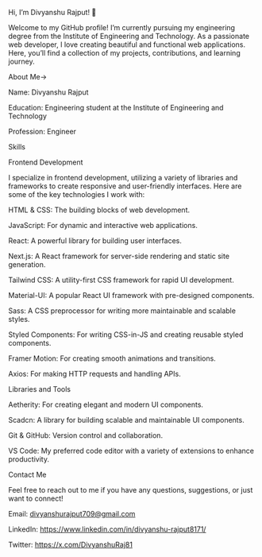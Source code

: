 Hi, I’m Divyanshu Rajput! 👋

Welcome to my GitHub profile! I’m currently pursuing my engineering degree from the Institute of Engineering and Technology. As a passionate web developer, I love creating beautiful and functional web applications. Here, you’ll find a collection of my projects, contributions, and learning journey.

About Me->

Name: Divyanshu Rajput

Education: Engineering student at the Institute of Engineering and Technology

Profession: Engineer

Skills

Frontend Development

I specialize in frontend development, utilizing a variety of libraries and frameworks to create responsive and user-friendly interfaces. Here are some of the key technologies I work with:

HTML & CSS: The building blocks of web development.

JavaScript: For dynamic and interactive web applications.

React: A powerful library for building user interfaces.

Next.js: A React framework for server-side rendering and static site generation.

Tailwind CSS: A utility-first CSS framework for rapid UI development.

Material-UI: A popular React UI framework with pre-designed components.

Sass: A CSS preprocessor for writing more maintainable and scalable styles.

Styled Components: For writing CSS-in-JS and creating reusable styled components.

Framer Motion: For creating smooth animations and transitions.

Axios: For making HTTP requests and handling APIs.

Libraries and Tools

Aetherity: For creating elegant and modern UI components.

Scadcn: A library for building scalable and maintainable UI components.

Git & GitHub: Version control and collaboration.

VS Code: My preferred code editor with a variety of extensions to enhance productivity.



Contact Me

Feel free to reach out to me if you have any questions, suggestions, or just want to connect!

Email: divyanshurajput709@gmail.com

LinkedIn: https://www.linkedin.com/in/divyanshu-rajput8171/

Twitter: https://x.com/DivyanshuRaj81
